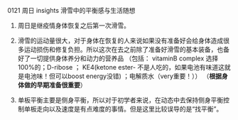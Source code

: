 
0121 周日
insights 
滑雪中的平衡感与生活随想

1.  周日是继疫情身体恢复之后第一次滑雪。
2.  滑雪的运动量很大，对于身体在恢复的人来说如果没有准备好会给身体造成很多运动损伤和修复负担。所以这次在去之前除了准备好滑雪的基本装备，也备好了一切提供身体养分和动力的营养品
	  （包括： vitaminB complex 选择100%的；D-ribose ； KE4(ketone ester- 不是人吃的，如果电池有味道这就是电池味！但可以boost energy没错) ；电解质水（very重要！）） （**根据身体做的早期准备很重要**）

3. 单板平衡主要是侧身平衡，所以对于初学者来说，在动态中去保持侧身平衡控制单板走向以及速度是有点难度的事情。但是这里比较误导的是“找平衡”。 
